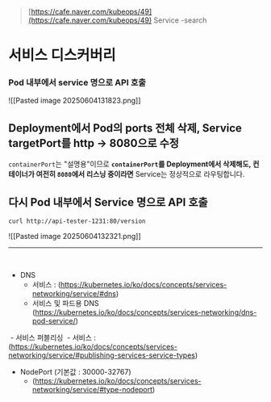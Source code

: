 
> [https://cafe.naver.com/kubeops/49](https://cafe.naver.com/kubeops/49) Service -search


# 서비스 디스커버리
### Pod 내부에서 service 명으로 API 호출 

![[Pasted image 20250604131823.png]]
## Deployment에서 Pod의 ports 전체 삭제, Service targetPort를 http -> 8080으로 수정 

`containerPort`는 "설명용"이므로 **`containerPort`를 Deployment에서 삭제해도, 컨테이너가 여전히 `8080`에서 리스닝 중이라면** Service는 정상적으로 라우팅합니다.

## 다시 Pod 내부에서 Service 명으로 API 호출 

```
curl http://api-tester-1231:80/version
```

![[Pasted image 20250604132321.png]]


---
​

- DNS 
	- 서비스 : (https://kubernetes.io/ko/docs/concepts/services-networking/service/#dns)
	- 서비스 및 파드용 DNS (https://kubernetes.io/ko/docs/concepts/services-networking/dns-pod-service/)


 - 서비스 퍼블리싱
	 - 서비스 : (https://kubernetes.io/ko/docs/concepts/services-networking/service/#publishing-services-service-types)

- NodePort (기본값 : 30000-32767)
	- (https://kubernetes.io/ko/docs/concepts/services-networking/service/#type-nodeport)

**​**